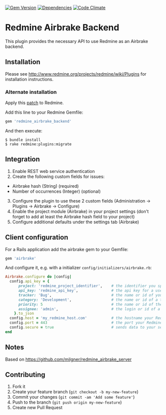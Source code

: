 [![Gem Version](https://img.shields.io/gem/v/redmine_airbrake_backend.svg)](https://rubygems.org/gems/redmine_airbrake_backend)
[![Dependencies](https://img.shields.io/gemnasium/ydkn/redmine_airbrake_backend.svg)](https://gemnasium.com/ydkn/redmine_airbrake_backend)
[![Code Climate](https://img.shields.io/codeclimate/github/ydkn/redmine_airbrake_backend.svg)](https://codeclimate.com/github/ydkn/redmine_airbrake_backend)

# Redmine Airbrake Backend

This plugin provides the necessary API to use Redmine as an Airbrake backend.

## Installation

Please see http://www.redmine.org/projects/redmine/wiki/Plugins for installation instructions.

### Alternate installation

Apply this [patch](http://www.redmine.org/issues/14402) to Redmine.

Add this line to your Redmine Gemfile:
```ruby
gem 'redmine_airbrake_backend'
```

And then execute:
```
$ bundle install
$ rake redmine:plugins:migrate
```

## Integration

1. Enable REST web service authentication
2. Create the following custom fields for issues:
  * Airbrake hash (String) (required)
  * Number of occurrences (Integer) (optional)
3. Configure the plugin to use these 2 custom fields (Administration -> Plugins -> Airbrake -> Configure)
4. Enable the project module (Airbrake) in your project settings (don't forget to add at least the Airbrake hash field to your project)
5. Configure additional defaults under the settings tab (Airbrake)

## Client configuration

For a Rails application add the airbrake gem to your Gemfile:
```ruby
gem 'airbrake'
```

And configure it, e.g. with a initializer `config/initializers/airbrake.rb`:
```ruby
Airbrake.configure do |config|
  config.api_key = {
      project: 'redmine_project_identifier',    # the identifier you specified for your project in Redmine
      api_key: 'redmine_api_key',               # the api key for a user which has permission to create issues in the project specified in the previous step
      tracker: 'Bug',                           # the name or id of your desired tracker (optional if default is configured)
      category: 'Development',                  # the name or id of a ticket category, optional
      priority: 5                               # the name or id of the priority for new tickets, optional.
      assignee: 'admin',                        # the login or id of a user the ticket should get assigned to by default, optional
    }.to_json
  config.host = 'my_redmine_host.com'           # the hostname your Redmine runs at
  config.port = 443                             # the port your Redmine runs at
  config.secure = true                          # sends data to your server using SSL, optional
end
```

## Notes

Based on https://github.com/milgner/redmine_airbrake_server

## Contributing

1. Fork it
2. Create your feature branch (`git checkout -b my-new-feature`)
3. Commit your changes (`git commit -am 'Add some feature'`)
4. Push to the branch (`git push origin my-new-feature`)
5. Create new Pull Request
